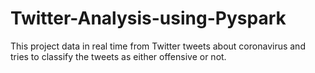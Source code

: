 # Twitter-Analysis-using-Pyspark
This project data in real time from Twitter tweets about coronavirus and tries to classify the tweets as either offensive or not.
